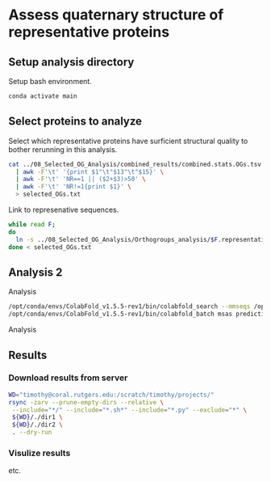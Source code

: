 # Assess quaternary structure of representative proteins

## Setup analysis directory

Setup bash environment.

```bash
conda activate main
```

## Select proteins to analyze

Select which representative proteins have surficient structural quality to bother rerunning in this analysis.

```bash
cat ../08_Selected_OG_Analysis/combined_results/combined.stats.OGs.tsv \
  | awk -F'\t' '{print $1"\t"$13"\t"$15}' \
  | awk -F'\t' 'NR==1 || ($2+$3)>50' \
  | awk -F'\t' 'NR!=1{print $1}' \
  > selected_OGs.txt
```

Link to represenative sequences.

```bash
while read F;
do
  ln -s ../08_Selected_OG_Analysis/Orthogroups_analysis/$F.representative.fa
done < selected_OGs.txt
```



## Analysis 2

Analysis

```bash
/opt/conda/envs/ColabFold_v1.5.5-rev1/bin/colabfold_search --mmseqs /opt/conda/envs/ColabFold_v1.5.5-rev1/bin/mmseqs OG0007517.representative.fa /scratch/timothy/20240220 msas
/opt/conda/envs/ColabFold_v1.5.5-rev1/bin/colabfold_batch msas predictions
```

Analysis

## Results

### Download results from server

```bash
WD="timothy@coral.rutgers.edu:/scratch/timothy/projects/"
rsync -zarv --prune-empty-dirs --relative \
 --include="*/" --include="*.sh*" --include="*.py" --exclude="*" \
 ${WD}/./dir1 \
 ${WD}/./dir2 \
 . --dry-run
```

### Visulize results

etc. 


